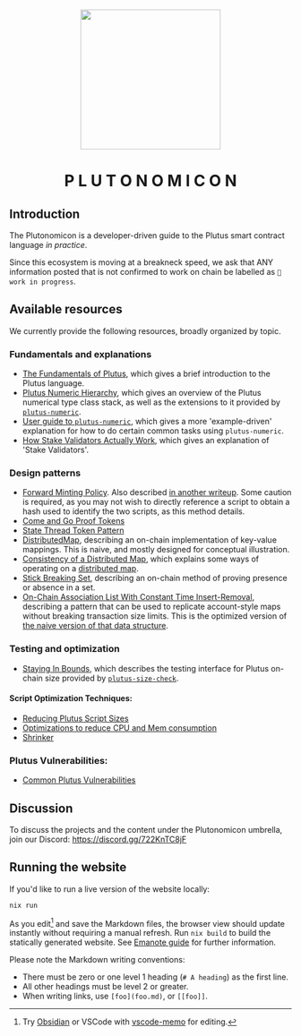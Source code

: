 <p align="center">
<br/>
<img src="https://i.imgur.com/H2ZZjU2.png" height=250 />
</p>

<h1 align="center">P L U T O N O M I C O N</h1>

## Introduction

The Plutonomicon is a developer-driven guide to the Plutus smart contract language _in practice_.

Since this ecosystem is moving at a breakneck speed, we ask that ANY information posted that is not confirmed to work on chain be labelled as `🔧 work in progress`.

## Available resources

We currently provide the following resources, broadly organized by topic.

### Fundamentals and explanations

* [The Fundamentals of Plutus](fundamentals.md), which gives a brief introduction to the Plutus language.
* [Plutus Numeric Hierarchy](numeric.md), which gives an overview of the Plutus numerical type class stack, as well as the extensions to it provided by [`plutus-numeric`](https://github.com/Liqwid-Labs/plutus-extra/tree/master/plutus-numeric).
* [User guide to `plutus-numeric`](user-guide-numeric.md), which gives a more 'example-driven' explanation for how to do certain common tasks using `plutus-numeric`.
* [How Stake Validators Actually Work](stake-scripts.md), which gives an explanation of 'Stake Validators'.

### Design patterns

* [Forward Minting Policy](forwarding1.md). Also described [in another  writeup](forwarding2.md). Some caution is required, as you may not wish to directly reference a script to obtain a hash used to identify the two scripts, as this method details.
* [Come and Go Proof Tokens](cngproof.md)
* [State Thread Token Pattern](statethread.md)
* [DistributedMap](DistributedMap.md), describing an on-chain implementation of key-value mappings. This is naive, and mostly designed for conceptual illustration.
* [Consistency of a Distributed Map](consistency.md), which explains some ways  of operating on a [distributed map](DistributedMap.md).
* [Stick Breaking Set](stick-breaking-set.md), describing an on-chain method of proving presence or absence in a set.
* [On-Chain Association List With Constant Time Insert-Removal](assoc.md), describing a pattern that can be used to replicate account-style maps without breaking transaction size limits. This is the optimized version of [the naive   version of that data structure](DistributedMap.md).

### Testing and optimization
* [Staying In Bounds](size-test.md), which describes the testing interface for Plutus on-chain size provided by [`plutus-size-check`](https://github.com/Liqwid-Labs/plutus-extra/tree/master/plutus-size-check).

#### Script Optimization Techniques:
* [Reducing Plutus Script Sizes](optimisations.md)
* [Optimizations to reduce CPU and Mem consumption](scriptmem.md)
* [Shrinker](https://github.com/Plutonomicon/Shrinker)

### Plutus Vulnerabilities:
* [Common Plutus Vulnerabilities](vulnerabilities.md)

## Discussion 

To discuss the projects and the content under the Plutonomicon umbrella, join our Discord: https://discord.gg/722KnTC8jF

## Running the website

If you'd like to run a live version of the website locally:

```sh-session
nix run
```

As you edit[^ed] and save the Markdown files, the browser view should update instantly without requiring a manual refresh. Run `nix build` to build the statically generated website. See [Emanote guide](https://emanote.srid.ca/guide) for further information.

Please note the Markdown writing conventions:

- There must be zero or one level 1 heading (`# A heading`) as the first line.
- All other headings must be level 2 or greater.
- When writing links, use `[foo](foo.md)`, or `[[foo]]`.

[^ed]: Try [Obsidian](https://obsidian.md) or VSCode with [vscode-memo](https://github.com/svsool/vscode-memo) for editing.
